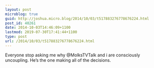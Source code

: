 ```yaml
---
layout: post
microblog: true
guid: http://joshua.micro.blog/2014/10/03/t517883276778676224.html
post_id: 40261
date: 2014-10-03T14:46:09+1100
lastmod: 2019-07-30T17:41:44+1100
type: post
url: /2014/10/03/t517883276778676224.html
---
```

Everyone stop asking me why @MolksTVTalk and i are consciously uncoupling. He’s the one making all of the decisions.
